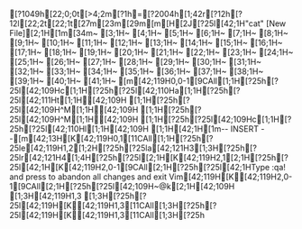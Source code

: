 [?1049h[22;0;0t[>4;2m[?1h=[?2004h[1;42r[?12h[?12l[22;2t[22;1t[27m[23m[29m[m[H[2J[?25l[42;1H"cat" [New File][2;1H[1m[34m~                                                                                                                                       [3;1H~                                                                                                                                       [4;1H~                                                                                                                                       [5;1H~                                                                                                                                       [6;1H~                                                                                                                                       [7;1H~                                                                                                                                       [8;1H~                                                                                                                                       [9;1H~                                                                                                                                       [10;1H~                                                                                                                                       [11;1H~                                                                                                                                       [12;1H~                                                                                                                                       [13;1H~                                                                                                                                       [14;1H~                                                                                                                                       [15;1H~                                                                                                                                       [16;1H~                                                                                                                                       [17;1H~                                                                                                                                       [18;1H~                                                                                                                                       [19;1H~                                                                                                                                       [20;1H~                                                                                                                                       [21;1H~                                                                                                                                       [22;1H~                                                                                                                                       [23;1H~                                                                                                                                       [24;1H~                                                                                                                                       [25;1H~                                                                                                                                       [26;1H~                                                                                                                                       [27;1H~                                                                                                                                       [28;1H~                                                                                                                                       [29;1H~                                                                                                                                       [30;1H~                                                                                                                                       [31;1H~                                                                                                                                       [32;1H~                                                                                                                                       [33;1H~                                                                                                                                       [34;1H~                                                                                                                                       [35;1H~                                                                                                                                       [36;1H~                                                                                                                                       [37;1H~                                                                                                                                       [38;1H~                                                                                                                                       [39;1H~                                                                                                                                       [40;1H~                                                                                                                                       [41;1H~                                                                                                                                       [m[42;119H0,0-1[9CAll[1;1H[?25h[?25l[42;109Hc[1;1H[?25h[?25l[42;110Ha[1;1H[?25h[?25l[42;111Ht[1;1H[42;109H   [1;1H[?25h[?25l[42;109H^M[1;1H[42;109H  [1;1H[?25h[?25l[42;109H^M[1;1H[42;109H  [1;1H[?25h[?25l[42;109Hc[1;1H[?25h[?25l[42;110Hl[1;1H[42;109H  [1;1H[42;1H[1m-- INSERT --[m[42;13H[K[42;119H0,1[11CAll[1;1H[?25h[?25le[42;119H1,2[1;2H[?25h[?25la[42;121H3[1;3H[?25h[?25lr[42;121H4[1;4H[?25h[?25l[2;1H[K[42;119H2,1[2;1H[?25h[?25l[42;1H[K[42;119H2,0-1[9CAll[2;1H[?25h[?25l[42;1HType  :qa!  and press <Enter> to abandon all changes and exit Vim[42;119H[K[42;119H2,0-1[9CAll[2;1H[?25h[?25l[42;109H~@k[2;1H[42;109H   [1;3H[42;119H1,3  [1;3H[?25h[?25l[42;119H[K[42;119H1,3[11CAll[1;3H[?25h[?25l[42;119H[K[42;119H1,3[11CAll[1;3H[?25h